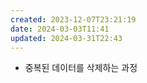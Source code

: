 ```yaml
---
created: 2023-12-07T23:21:19
date: 2024-03-03T11:41
updated: 2024-03-31T22:43
---
```

- 중복된 데이터를 삭제하는 과정